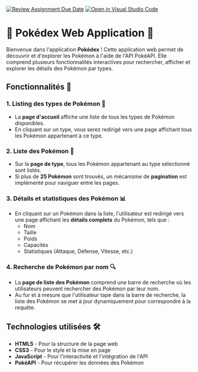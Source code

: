 [![Review Assignment Due Date](https://classroom.github.com/assets/deadline-readme-button-22041afd0340ce965d47ae6ef1cefeee28c7c493a6346c4f15d667ab976d596c.svg)](https://classroom.github.com/a/uEGuHhsC)
[![Open in Visual Studio Code](https://classroom.github.com/assets/open-in-vscode-2e0aaae1b6195c2367325f4f02e2d04e9abb55f0b24a779b69b11b9e10269abc.svg)](https://classroom.github.com/online_ide?assignment_repo_id=17567919&assignment_repo_type=AssignmentRepo)
# 🐾 Pokédex Web Application 📱

Bienvenue dans l'application **Pokédex** ! Cette application web permet de découvrir et d'explorer les Pokémon à l'aide de l'API PokéAPI. Elle comprend plusieurs fonctionnalités interactives pour rechercher, afficher et explorer les détails des Pokémon par types.

## Fonctionnalités 🔧

### 1. Listing des types de Pokémon 🧩
- La **page d'accueil** affiche une liste de tous les types de Pokémon disponibles.
- En cliquant sur un type, vous serez redirigé vers une page affichant tous les Pokémon appartenant à ce type.

### 2. Liste des Pokémon 🐉
- Sur la **page de type**, tous les Pokémon appartenant au type sélectionné sont listés.
- Si plus de **25 Pokémon** sont trouvés, un mécanisme de **pagination** est implémenté pour naviguer entre les pages.

### 3. Détails et statistiques des Pokémon 📊
- En cliquant sur un Pokémon dans la liste, l'utilisateur est redirigé vers une page affichant les **détails complets** du Pokémon, tels que :
  - Nom
  - Taille
  - Poids
  - Capacités
  - Statistiques (Attaque, Défense, Vitesse, etc.)
 
### 4. Recherche de Pokémon par nom 🔍
- La **page de liste des Pokémon** comprend une barre de recherche où les utilisateurs peuvent rechercher des Pokémon par leur nom.
- Au fur et à mesure que l'utilisateur tape dans la barre de recherche, la liste des Pokémon se met à jour dynamiquement pour correspondre à la requête.


## Technologies utilisées 🛠️
- **HTML5** - Pour la structure de la page web
- **CSS3** - Pour le style et la mise en page
- **JavaScript** - Pour l'interactivité et l'intégration de l'API
- **PokéAPI** - Pour récupérer les données des Pokémon
